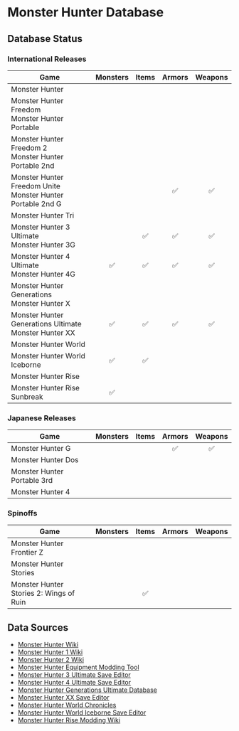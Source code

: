 # Monster Hunter Database

## Database Status

### International Releases

| Game | Monsters | Items | Armors | Weapons |
|---|:-:|:-:|:-:|:-:|
| Monster Hunter |   |   |   |   |
| Monster Hunter Freedom<br>Monster Hunter Portable |   |   |   |   |
| Monster Hunter Freedom 2<br>Monster Hunter Portable 2nd |   |   |   |   |
| Monster Hunter Freedom Unite<br>Monster Hunter Portable 2nd G |   |   | :white_check_mark: | :white_check_mark: |
| Monster Hunter Tri |   |   |   |   |
| Monster Hunter 3 Ultimate<br>Monster Hunter 3G |   | :white_check_mark: | :white_check_mark: | :white_check_mark: |
| Monster Hunter 4 Ultimate<br>Monster Hunter 4G | :white_check_mark: | :white_check_mark: | :white_check_mark: | :white_check_mark: |
| Monster Hunter Generations<br>Monster Hunter X |   |   |   |   |
| Monster Hunter Generations Ultimate<br>Monster Hunter XX | :white_check_mark: | :white_check_mark: | :white_check_mark: | :white_check_mark: |
| Monster Hunter World |   |   |   |   |
| Monster Hunter World Iceborne | :white_check_mark: | :white_check_mark: |   |   |
| Monster Hunter Rise |   |   |   |   |
| Monster Hunter Rise Sunbreak | :white_check_mark: |   |   |   |

### Japanese Releases

| Game | Monsters | Items | Armors | Weapons |
|---|:-:|:-:|:-:|:-:|
| Monster Hunter G |   |   | :white_check_mark: | :white_check_mark: |
| Monster Hunter Dos |   |   |   |   |
| Monster Hunter Portable 3rd |   |   |   |   |
| Monster Hunter 4 |   |   |   |   |

### Spinoffs

| Game | Monsters | Items | Armors | Weapons |
|---|:-:|:-:|:-:|:-:|
| Monster Hunter Frontier Z |   |   |   |   |
| Monster Hunter Stories |   |   |   |   |
| Monster Hunter Stories 2: Wings of Ruin |   | :white_check_mark: |   |   |

## Data Sources

 - [Monster Hunter Wiki](https://monsterhunter.fandom.com/)
 - [Monster Hunter 1 Wiki](https://wiki.mholdschool.com/)
 - [Monster Hunter 2 Wiki](https://wiki.mholdschool.com/mh2/)
 - [Monster Hunter Equipment Modding Tool](https://github.com/GReinoso96/MHEdit)
 - [Monster Hunter 3 Ultimate Save Editor](https://github.com/gocario/mh3u-se)
 - [Monster Hunter 4 Ultimate Save Editor](https://github.com/mikewii/MH4U-Editor)
 - [Monster Hunter Generations Ultimate Database](https://github.com/gatheringhallstudios/MHGenDatabase)
 - [Monster Hunter XX Save Editor](https://github.com/Dawnshifter/MHXXSwitchSaveEditor)
 - [Monster Hunter World Chronicles](https://mhw.poedb.tw/eng/)
 - [Monster Hunter World Iceborne Save Editor](https://github.com/EnderHDMC/MHWISaveEditor)
 - [Monster Hunter Rise Modding Wiki](https://github.com/mhvuze/MonsterHunterRiseModding)